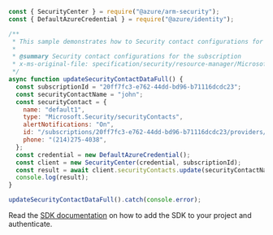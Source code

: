```javascript
const { SecurityCenter } = require("@azure/arm-security");
const { DefaultAzureCredential } = require("@azure/identity");

/**
 * This sample demonstrates how to Security contact configurations for the subscription
 *
 * @summary Security contact configurations for the subscription
 * x-ms-original-file: specification/security/resource-manager/Microsoft.Security/preview/2017-08-01-preview/examples/SecurityContacts/UpdateSecurityContact_full_example.json
 */
async function updateSecurityContactDataFull() {
  const subscriptionId = "20ff7fc3-e762-44dd-bd96-b71116dcdc23";
  const securityContactName = "john";
  const securityContact = {
    name: "default1",
    type: "Microsoft.Security/securityContacts",
    alertNotifications: "On",
    id: "/subscriptions/20ff7fc3-e762-44dd-bd96-b71116dcdc23/providers/Microsoft.Security/securityContacts/default1",
    phone: "(214)275-4038",
  };
  const credential = new DefaultAzureCredential();
  const client = new SecurityCenter(credential, subscriptionId);
  const result = await client.securityContacts.update(securityContactName, securityContact);
  console.log(result);
}

updateSecurityContactDataFull().catch(console.error);
```

Read the [SDK documentation](https://github.com/Azure/azure-sdk-for-js/blob/%40azure%2Farm-security_5.0.0/sdk/security/arm-security/README.md) on how to add the SDK to your project and authenticate.
